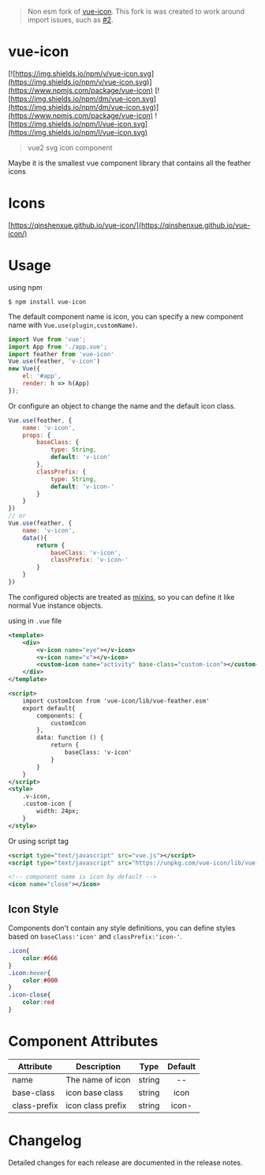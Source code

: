 > Non esm fork of [vue-icon](https://github.com/qinshenxue/vue-icon). This fork is was created to work around import issues, such as [#2](https://github.com/qinshenxue/vue-icon/issues/2).

# vue-icon
[![https://img.shields.io/npm/v/vue-icon.svg](https://img.shields.io/npm/v/vue-icon.svg)](https://www.npmjs.com/package/vue-icon)
[![https://img.shields.io/npm/dm/vue-icon.svg](https://img.shields.io/npm/dm/vue-icon.svg)](https://www.npmjs.com/package/vue-icon)
![https://img.shields.io/npm/l/vue-icon.svg](https://img.shields.io/npm/l/vue-icon.svg)

> vue2 svg icon component

Maybe it is the smallest vue component library that contains all the feather icons

# Icons
[https://qinshenxue.github.io/vue-icon/](https://qinshenxue.github.io/vue-icon/)

# Usage
using npm
``` shell
$ npm install vue-icon
```
The default component name is icon, you can specify a new component name with `Vue.use(plugin,customName)`.
```js
import Vue from 'vue';
import App from './app.vue';
import feather from 'vue-icon'
Vue.use(feather, 'v-icon')
new Vue({
    el: '#app',
    render: h => h(App)
});
```
Or configure an object to change the name and the default icon class.
```js
Vue.use(feather, {
    name: 'v-icon',
    props: {
        baseClass: {
            type: String,
            default: 'v-icon'
        },
        classPrefix: {
            type: String,
            default: 'v-icon-'
        }
    }
})
// or
Vue.use(feather, {
    name: 'v-icon',
    data(){
        return {
            baseClass: 'v-icon',
            classPrefix: 'v-icon-'
        }
    }
})
```
The configured objects are treated as [mixins](https://vuejs.org/v2/api/index.html#mixins), so you can define it like normal Vue instance objects.

using in `.vue` file
``` xml
<template>
    <div>
        <v-icon name="eye"></v-icon>
        <v-icon name="x"></v-icon>
        <custom-icon name="activity" base-class="custom-icon"></custom-icon>
    </div>
</template>

<script>
    import customIcon from 'vue-icon/lib/vue-feather.esm'
    export default{
        components: {
            customIcon
        },
        data: function () {
            return {
                baseClass: 'v-icon'
            }
        }
    }
</script>
<style>
    .v-icon,
    .custom-icon {
        width: 24px;
    }
</style>
```

Or using script tag
``` xml
<script type="text/javascript" src="vue.js"></script>
<script type="text/javascript" src="https://unpkg.com/vue-icon/lib/vue-feather.min.js"></script>

<!-- component name is icon by default -->
<icon name="close"></icon>
```

## Icon Style
Components don't contain any style definitions, you can define styles based on `baseClass:'icon'` and `classPrefix:'icon-'`.
``` css
.icon{
    color:#666
}
.icon:hover{
    color:#000
}
.icon-close{
	color:red
}
```

# Component Attributes

| Attribute      | Description  | Type           | Default |
| ------------- | ------------- |:-------------:| :-------------:|
| name      | The name of icon | string | -- |
| base-class      | icon base class | string | icon |
| class-prefix      | icon class prefix | string | icon- |

# Changelog
Detailed changes for each release are documented in the release notes.
